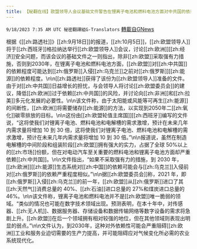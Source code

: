 ```yaml
---
title: 【秘翻在线】欧盟领导人会议基础文件警告在锂离子电池和燃料电池方面对中共国的依赖
---
```

`9/18/2023 7:35 AM UTC 秘密翻譯組G-Translators` [轉載自GNews](https://gnews.org/articles/1705486)

根据《[[zh:路透社]]》[[zh:9月18日]]的报道，[[zh:10月5日]]，[[zh:欧盟领导人]]将于[[zh:西班牙]]格拉纳达举行[[zh:欧盟领导人]]会议，讨论[[zh:欧洲]][[zh:经济]]安全问题，而该会议的基础文件之一则指出，除非[[zh:欧盟]]采取强有力措施，否则到2030年，在锂离子电池和燃料电池方面，[[zh:欧盟]]对[[zh:中共国]]的依赖程度可能达到[[zh:俄罗斯]]入侵[[zh:乌克兰]]之前对[[zh:俄罗斯]][[zh:能源]]的依赖程度。\n\n[[zh:路透社]]获得了该份为[[zh:欧盟领导人]]准备的文件。由于对[[zh:中共国]]日益增长的担忧，与会领导人将讨论[[zh:欧盟委员会]]的建议，降低[[zh:欧洲]]过于依赖[[zh:中共国]]的风险，并讨论向[[zh:非洲]]和[[zh:拉美]]多元化发展的必要性。\n\n该文件称，由于太阳能或风能等可再生[[zh:能源]]的间断性，[[zh:欧洲]]将需要储存[[zh:能源]]的方法，以实现到2050年二[[zh:氧化]]碳零排放的目标。\n\n这份由[[zh:欧盟轮值主席国]][[zh:西班牙]]编写的文件说，“这将使我们对锂离子电池、燃料电池和电解槽的需求激增，预计在未来几年内需求量将增加 10 到 30 倍，这将使我们对锂离子电池、燃料电池和电解槽的需求激增，预计在未来几年内需求量将增加 10 到 30 倍。”\n\n报道说，虽然在制造电解槽的中间阶段和组装阶段[[zh:欧盟]]拥有强大的实力，占据了全球 50%以上的[[zh:市场]]份额，但在对电动汽车至关重要的燃料电池和锂离子电池方面却严重依赖[[zh:中共国]]。\n\n文件指出，“如果不采取强有力的措施，到 2030 年，[[zh:欧洲]][[zh:能源]]生态系统对[[zh:中国]]的依赖可能会与[[zh:乌克兰]]入侵前对[[zh:俄罗斯]]的依赖严重程度相似。”\n\n据[[zh:欧盟委员会]]称，2021 年，即[[zh:俄罗斯]]入侵[[zh:乌克兰]]的前一年，[[zh:欧盟]]从[[zh:俄罗斯]]进口了其[[zh:天然气]]消费总量的 40%、[[zh:石油]]进口总量的 27%和煤炭进口总量的 46%。\n\n该文件称，锂离子电池和燃料电池并不是[[zh:欧盟]]唯一脆弱的领域。“类似的情况也可能在数字技术领域出现。预测表明，在本十年中，对传感器、[[zh:无人机]]、数据服务器、存储设备和数据传输网络等数字设备的需求将急剧上升。[[zh:欧盟]]在后一个领域拥有相对较强的地位，但在其他领域则表现出明显的弱点。”\n\n文件认为，到2030年，这种对外依赖性可能会严重阻碍[[zh:欧洲]]工业和服务业迫切需要的生产力提高，并可能阻碍应对气候变化所必需的农业系统现代化。
